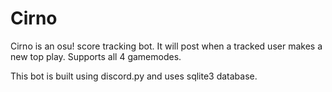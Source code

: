 # Cirno
Cirno is an osu! score tracking bot. It will post when a tracked user makes a new top play. Supports all 4 gamemodes.

This bot is built using discord.py and uses sqlite3 database.
